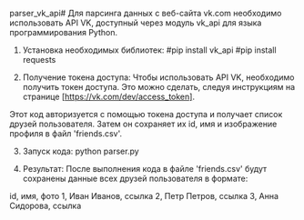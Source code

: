 parser_vk_api# Для парсинга данных с веб-сайта vk.com необходимо использовать API VK, доступный через модуль vk_api для языка программирования Python.

1. Установка необходимых библиотек:
#pip install vk_api
#pip install requests

2. Получение токена доступа:
Чтобы использовать API VK, необходимо получить токен доступа. Это можно сделать, следуя инструкциям на странице [https://vk.com/dev/access_token].

Этот код авторизуется с помощью токена доступа и получает список друзей пользователя. Затем он сохраняет их id, имя и изображение профиля в файл 'friends.csv'.

3. Запуск кода:
python parser.py

4. Результат:
После выполнения кода в файле 'friends.csv' будут сохранены данные всех друзей пользователя в формате:

id, имя, фото
1, Иван Иванов, ссылка
2, Петр Петров, ссылка
3, Анна Сидорова, ссылка
